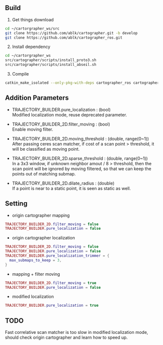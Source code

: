 ## Build
1. Get things download
```sh
cd ~/cartorgrapher_ws/src
git clone https://github.com/ablk/cartographer.git -b develop
git clone https://github.com/ablk/cartographer_ros.git
```
2. Install dependency
```sh
cd ~/cartorgrapher_ws
src/cartographer/scripts/install_proto3.sh
src/cartographer/scripts/install_abseil.sh
```

3. Compile
```sh
catkin_make_isolated --only-pkg-with-deps cartographer_ros cartographer_rviz --install --use-ninja
```

## Addition Parameters

* TRAJECTORY_BUILDER.pure_localization : (bool) \
Modified localization mode, reuse deprecated parameter.

* TRAJECTORY_BUILDER_2D.filter_moving : (bool) \
Enable moving filter.

* TRAJECTORY_BUILDER_2D.moving_threshold : (double, range(0~1)) \
After passing ceres scan matcher, if cost of a scan point > threshold, it will be classified as moving point.

* TRAJECTORY_BUILDER_2D.sparse_threshold : (double, range(0~1)) \
In a 3x3 window, if unknown neighbor amout / 8 > threshold, then the scan point will be ignored by moving filtered, so that we can keep the points out of matching submap.

* TRAJECTORY_BUILDER_2D.dilate_radius : (double) \
If a point is near to a static point, it is seen as static as well.

## Setting
* origin cartographer mapping
```lua
TRAJECTORY_BUILDER_2D.filter_moving = false
TRAJECTORY_BUILDER.pure_localization = false
```
* origin cartographer localization
```lua
TRAJECTORY_BUILDER_2D.filter_moving = false
TRAJECTORY_BUILDER.pure_localization = false
TRAJECTORY_BUILDER.pure_localization_trimmer = {
  max_submaps_to_keep = 3,
}
```
* mapping + filter moving
```lua
TRAJECTORY_BUILDER_2D.filter_moving = true
TRAJECTORY_BUILDER.pure_localization = false
```
* modified localization
```lua
TRAJECTORY_BUILDER.pure_localization = true
```

## TODO
Fast correlative scan matcher is too slow in modified localization mode, should check origin cartographer and learn how to speed up.
